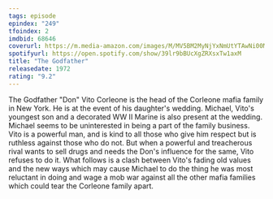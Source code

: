 ```yaml
---
tags: episode
epindex: "249"
tfoindex: 2
imdbid: 68646
coverurl: https://m.media-amazon.com/images/M/MV5BM2MyNjYxNmUtYTAwNi00MTYxLWJmNWYtYzZlODY3ZTk3OTFlXkEyXkFqcGdeQXVyNzkwMjQ5NzM@._V1_SY300_CR2,0,202,300_.jpg
spotifyurl: https://open.spotify.com/show/39lr9bBUcXgZRXsxTw1axM
title: "The Godfather"
releasedate: 1972
rating: "9.2"
---
```


The Godfather "Don" Vito Corleone is the head of the Corleone mafia family in New York. He is at the event of his daughter's wedding. Michael, Vito's youngest son and a decorated WW II Marine is also present at the wedding. Michael seems to be uninterested in being a part of the family business. Vito is a powerful man, and is kind to all those who give him respect but is ruthless against those who do not. But when a powerful and treacherous rival wants to sell drugs and needs the Don's influence for the same, Vito refuses to do it. What follows is a clash between Vito's fading old values and the new ways which may cause Michael to do the thing he was most reluctant in doing and wage a mob war against all the other mafia families which could tear the Corleone family apart.